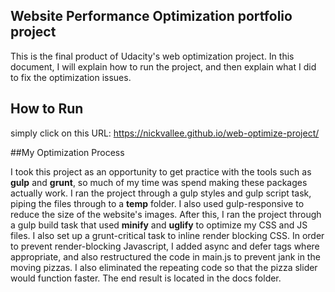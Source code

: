 ## Website Performance Optimization portfolio project

This is the final product of Udacity's web optimization project. In this document, I will explain how to run the project, and then explain what I did to fix the optimization issues.

## How to Run

simply click on this URL:  https://nickvallee.github.io/web-optimize-project/

##My Optimization Process

I took this project as an opportunity to get practice with the tools such as **gulp** and **grunt**, so much of my time was spend making these packages actually work.  I ran the project through a gulp styles and gulp script task, piping the files through to a **temp** folder.  I also used gulp-responsive to reduce the size of the website's images.
After this, I ran the project through a gulp build task that used **minify** and **uglify** to optimize my CSS and JS files.
I also set up a grunt-critical task to inline render blocking CSS.
In order to prevent render-blocking Javascript, I added async and defer tags where appropriate, and also restructured the code in main.js to prevent jank in the moving pizzas. I also eliminated the repeating code so that the pizza slider would function faster.
The end result is located in the docs folder.